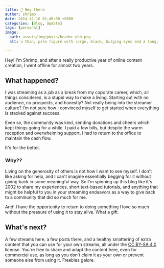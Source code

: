 ```yaml
---
title: 👋 Hey there
author: shrimp
date: 2024-12-10 01:45:00 +0500
categories: [Blog, Update]
tags: [personal]
image: 
  path: assets/img/posts/header-ehh.png
  alt: a thin, pale figure with large, black, bulging eyes and a long, open, mostly-toothless mouth is emerging from a crevice. it's a stand in for me, emerging from my cave and returning to the world.
 
---
```


Hey! I'm Shrimp, and after a really productive year of online content creation, I went offline for almost two years. 

## What happened?
I was streaming as a job as a break from my coporate career, which, all things considered, is a stupid way to make a living. Starting out with no audience, no prospects, and honestly? Not really being into the streamer culture? I'm not sure how I convinced myself to get started when everything is stacked against success.

Even so, the community was kind, sending donations and cheers which kept things going for a while. I paid a few bills, but despite the warm reception and overwhelming support, I had to return to the office to maintain the cash flow.

It's for the better.

### Why??
Living on the generosity of others is not how I want to see myself. I don't like asking for help, and I can't imagine essentially begging for it without giving back in some meaningful way. So I'm spinning up this blog like it's 2002 to share my experiences, short text-based tutorials, and anything that might be helpful to you in your streaming endeavors as a way to give back to a community that did so much for me. 

And! I have the opportunity to return to doing something I love so much without the pressure of using it to stay alive. What a gift.

## What's next? 
A few streams here, a few posts there, and a healthy smattering of extra content that you can use for your own streams, all under the [CC BY-SA 4.0](https://creativecommons.org/licenses/by-sa/4.0/deed.en) license. You're free to share and adapt the content here, even for commercial use, as long as you don't claim it as your own or prevent someone else from using it. Freebies galore.

